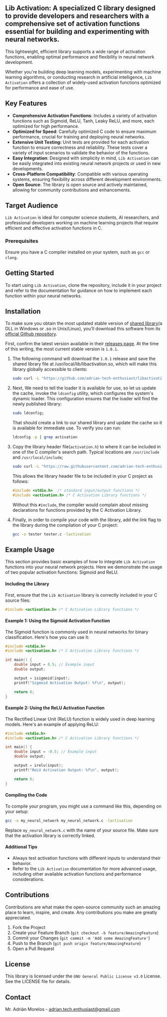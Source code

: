 ## Lib Activation: A specialized C library designed to provide developers and researchers with a comprehensive set of activation functions essential for building and experimenting with neural networks.

This lightweight, efficient library supports a wide range of activation functions, enabling optimal performance and
flexibility in neural network development.

Whether you're building deep learning models, experimenting with machine learning algorithms, or conducting research in
artificial intelligence, `Lib Activation` offers a collection of widely-used activation functions optimized for
performance and ease of use.

## Key Features

- **Comprehensive Activation Functions**: Includes a variety of activation functions such as Sigmoid, ReLU, Tanh, Leaky
  ReLU, and more, each optimized for high performance.
- **Optimized for Speed**: Carefully optimized C code to ensure maximum performance, crucial for training and deploying
  neural networks.
- **Extensive Unit Testing:** Unit tests are provided for each activation function to ensure correctness and reliability. These tests cover a variety of input scenarios to validate the behavior of the functions.
- **Easy Integration**: Designed with simplicity in mind, `Lib Activation` can be easily integrated into existing neural
  network projects or used in new developments.
- **Cross-Platform Compatibility**: Compatible with various operating systems, ensuring flexibility across different
  development environments.
- **Open Source**: The library is open source and actively maintained, allowing for community contributions and
  enhancements.

## Target Audience

`Lib Activation` is ideal for computer science students, AI researchers, and professional developers working on machine
learning projects that require efficient and effective activation functions in C.

### Prerequisites

Ensure you have a C compiler installed on your system, such as `gcc` or `clang`.

## Getting Started

To start using `Lib Activation`, clone the repository, include it in your project and refer to the documentation for
guidance on how to implement each function within your neural networks.

## Installation

To make sure you obtain the most updated stable version
of [shared library](https://en.wikipedia.org/wiki/Library_(computing)#Shared_libraries)(a DLL in Windows or .so in
Unix/Linux), you’ll download this software from
its [official Github repository](https://github.com/adrian-tech-enthusiast/libactivation).

First, confirm the latest version available in
their [releases page](https://github.com/adrian-tech-enthusiast/libactivation/releases). At the time of this writing,
the most current stable version is `1.0.1`.

1. The following command will download the `1.0.1` release and save the shared library file at
   /usr/local/lib/libactivation.so, which will make this library globally accessible to clients:

    ```bash
    sudo curl -L "https://github.com/adrian-tech-enthusiast/libactivation/releases/download/v1.0.1/libactivation.so" -o /usr/local/lib/libactivation.so
    ```

2. Next, We need to tell the loader it is available for use, so let us update the cache, invoke the `ldconfig` utility,
   which configures the system's dynamic loader. This configuration ensures that the loader will find the newly
   published library:

    ```bash
    sudo ldconfig;
    ```

   That should create a link to our shared library and update the cache so it is available for immediate use. To verify
   you can run:

    ```bash
    ldconfig -p | grep activation
    ```

3. Copy the library header file(`activation.h`) to where it can be included in one of the C compiler's search path.
   Typical locations are `/usr/include` and `/usr/local/include`;

    ```bash
    sudo curl -L "https://raw.githubusercontent.com/adrian-tech-enthusiast/libactivation/v1.0.1/include/activation.h" -o /usr/local/include/activation.h;
    ```

   This allows the library header file to be included in your C project as follows:

    ```c
    #include <stdio.h>  /* standard input/output functions */
    #include <activation.h> /* C Activation Library functions */
    ```
   Without this `#include`, the compiler would complain about missing declarations for functions provided by the C
   Activation Library.

4. Finally, in order to compile your code with the library, add the link flag to the library during the compilation of
   your C project:

    ```bash
    gcc -o tester tester.c -lactivation
    ```

## Example Usage

This section provides basic examples of how to integrate `Lib Activation` functions into your neural network projects.
Here we demonstrate the usage of two popular activation functions: Sigmoid and ReLU.

#### Including the Library

First, ensure that the `Lib Activation` library is correctly included in your C source files:

```c
#include <activation.h> /* C Activation Library functions */
```

#### Example 1: Using the Sigmoid Activation Function

The Sigmoid function is commonly used in neural networks for binary classification. Here's how you can use it:

```c
#include <stdio.h>
#include <activation.h> /* C Activation Library functions */

int main() {
    double input = 0.5; // Example input
    double output;

    output = isigmoid(input);
    printf("Sigmoid Activation Output: %f\n", output);

    return 0;
}
```

#### Example 2: Using the ReLU Activation Function

The Rectified Linear Unit (ReLU) function is widely used in deep learning models. Here's an example of applying ReLU:

```c
#include <stdio.h>
#include <activation.h> /* C Activation Library functions */

int main() {
    double input = -0.5; // Example input
    double output;

    output = irelu(input);
    printf("ReLU Activation Output: %f\n", output);

    return 0;
}
```

#### Compiling the Code

To compile your program, you might use a command like this, depending on your setup:

```bash
gcc -o my_neural_network my_neural_network.c -lactivation
```

Replace `my_neural_network.c` with the name of your source file. Make sure that the activation library is correctly linked.

#### Additional Tips

- Always test activation functions with different inputs to understand their behavior.
- Refer to the `Lib Activation` documentation for more advanced usage, including other available activation functions
  and performance considerations.

## Contributions

Contributions are what make the open-source community such an amazing place to learn, inspire, and create. Any
contributions you make are greatly appreciated.

1. Fork the Project
2. Create your Feature Branch (`git checkout -b feature/AmazingFeature`)
3. Commit your Changes (`git commit -m 'Add some AmazingFeature'`)
4. Push to the Branch (`git push origin feature/AmazingFeature`)
5. Open a Pull Request

## License

This library is licensed under the `GNU General Public License v3.0` License. See the LICENSE file for details.

## Contact

Mr. Adrián Morelos - adrian.tech.enthusiast@gmail.com
